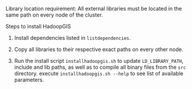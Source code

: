 Library location requirement:
All external libraries must be located in the same path on every node of the cluster.

Steps to install HadoopGIS

1. Install dependencies listed in `listdependencies`.

2. Copy all libraries to their respective exact paths on every other node.

3. Run the install script `installhadoopgis.sh`  to update `LD_LIBRARY_PATH`, include and lib paths, as well as to compile all binary files from the `src` directory.
execute `installhadoopgis.sh --help` to see list of available parameters.
